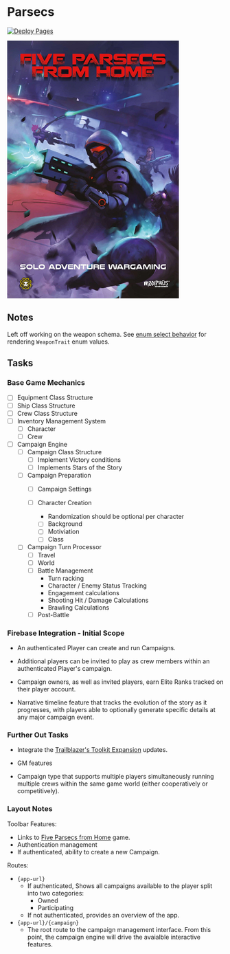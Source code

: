 # Parsecs
[![Deploy Pages](https://github.com/JaimeStill/parsecs/actions/workflows/deploy-pages.yml/badge.svg)](https://github.com/JaimeStill/parsecs/actions/workflows/deploy-pages.yml)

[![five-parsecs](./assets/five-parsecs.png)](https://www.modiphius.net/en-us/pages/five-parsecs)

## Notes

Left off working on the weapon schema. See [enum select behavior](https://stackblitz.com/edit/enum-select-behavior) for rendering `WeaponTrait` enum values.

## Tasks

### Base Game Mechanics
- [ ] Equipment Class Structure
- [ ] Ship Class Structure
- [ ] Crew Class Structure
- [ ] Inventory Management System
  - [ ] Character
  - [ ] Crew
- [ ] Campaign Engine
  - [ ] Campaign Class Structure
    - [ ] Implement Victory conditions
    - [ ] Implements Stars of the Story
  - [ ] Campaign Preparation
    - [ ] Campaign Settings
    - [ ] Character Creation
      
      * Randomization should be optional per character
      - [ ] Background
      - [ ] Motiviation
      - [ ] Class
  - [ ] Campaign Turn Processor
    - [ ] Travel
    - [ ] World
    - [ ] Battle Management
      * Turn racking
      * Character / Enemy Status Tracking
      * Engagement calculations
      * Shooting Hit / Damage Calculations
      * Brawling Calculations
    - [ ] Post-Battle

### Firebase Integration - Initial Scope

* An authenticated Player can create and run Campaigns.

* Additional players can be invited to play as crew members within an authenticated Player's campaign.

* Campaign owners, as well as invited players, earn Elite Ranks tracked on their player account.

* Narrative timeline feature that tracks the evolution of the story as it progresses, with players able to optionally generate specific details at any major campaign event.

### Further Out Tasks

* Integrate the [Trailblazer's Toolkit Expansion](https://www.modiphius.net/products/five-parsecs-from-home-expansion-1-trailblazers-toolkit-pdf) updates.

* GM features

* Campaign type that supports multiple players simultaneously running multiple crews within the same game world (either cooperatively or competitively).

### Layout Notes

Toolbar Features:
* Links to [Five Parsecs from Home](https://www.modiphius.net/en-us/pages/five-parsecs) game.
* Authentication management
* If authenticated, ability to create a new Campaign.

Routes:
* `{app-url}`
  * If authenticated, Shows all campaigns available to the player split into two categories:
    * Owned
    * Participating
  * If not authenticated, provides an overview of the app.
* `{app-url}/{campaign}`
  * The root route to the campaign management interface. From this point, the campaign engine will drive the avaialble interactive features.

